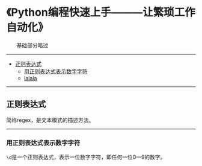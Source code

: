 # 《Python编程快速上手———让繁琐工作自动化》
        基础部分略过

---
- [正则表达式](#正则表达式)
  - [用正则表达式表示数字字符](#用正则表达式表示数字字符)
  - [lalala]()


---

<a id = "正则表达式"></a>
## 正则表达式

简称regex，是文本模式的描述方法。

---
<a id = 用正则表达式表示数字字符></a>
### 用正则表达式表示数字字符

`\d`是一个正则表达式，表示一位数字字符，即任何一位0—9的数字。


